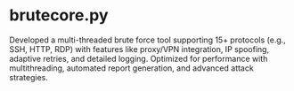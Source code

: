 # brutecore.py
Developed a multi-threaded brute force tool supporting 15+ protocols (e.g., SSH, HTTP, RDP) with features like proxy/VPN integration, IP spoofing, adaptive retries, and detailed logging. Optimized for performance with multithreading, automated report generation, and advanced attack strategies. 
